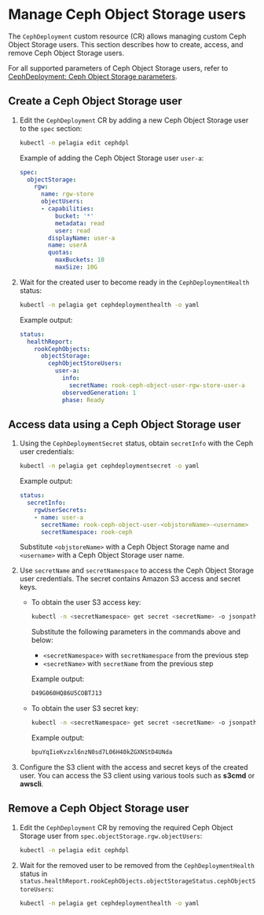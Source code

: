 <a id="ceph-rgw-user"></a>

# Manage Ceph Object Storage users

The `CephDeployment` custom resource (CR) allows managing custom Ceph Object Storage
users. This section describes how to create, access, and remove Ceph Object
Storage users.

For all supported parameters of Ceph Object Storage users, refer to
[CephDeployment: Ceph Object Storage parameters](https://mirantis.github.io/pelagia/architecture/custom-resources/cephdeployment#rgw).

## Create a Ceph Object Storage user

1. Edit the `CephDeployment` CR by adding a new Ceph Object Storage user to
   the `spec` section:
   ```bash
   kubectl -n pelagia edit cephdpl
   ```

     Example of adding the Ceph Object Storage user `user-a`:
     ```yaml
     spec:
       objectStorage:
         rgw:
           name: rgw-store
           objectUsers:
           - capabilities:
               bucket: '*'
               metadata: read
               user: read
             displayName: user-a
             name: userA
             quotas:
               maxBuckets: 10
               maxSize: 10G
     ```

2. Wait for the created user to become ready in the `CephDeploymentHealth` status:
   ```bash
   kubectl -n pelagia get cephdeploymenthealth -o yaml
   ```

     Example output:
     ```yaml
     status:
       healthReport:
         rookCephObjects:
           objectStorage:
             cephObjectStoreUsers:
               user-a:
                 info:
                   secretName: rook-ceph-object-user-rgw-store-user-a
                 observedGeneration: 1
                 phase: Ready
     ```

## Access data using a Ceph Object Storage user

1. Using the `CephDeploymentSecret` status, obtain `secretInfo` with the Ceph
   user credentials:
   ```bash
   kubectl -n pelagia get cephdeploymentsecret -o yaml
   ```

     Example output:
     ```yaml
     status:
       secretInfo:
         rgwUserSecrets:
         - name: user-a
           secretName: rook-ceph-object-user-<objstoreName>-<username>
           secretNamespace: rook-ceph
     ```

     Substitute `<objstoreName>` with a Ceph Object Storage name and `<username>` with a Ceph Object Storage user name.

2. Use `secretName` and `secretNamespace` to access the Ceph Object
   Storage user credentials. The secret contains Amazon S3 access and secret
   keys.

     * To obtain the user S3 access key:
       ```bash
       kubectl -n <secretNamespace> get secret <secretName> -o jsonpath='{.data.AccessKey}' | base64 -d; echo
       ```

         Substitute the following parameters in the commands above and below:

         * `<secretNamespace>` with `secretNamespace` from the previous step
         * `<secretName>` with `secretName` from the previous step

         Example output:
         ```bash
         D49G060HQ86U5COBTJ13
         ```

     * To obtain the user S3 secret key:
       ```bash
       kubectl -n <secretNamespace> get secret <secretName> -o jsonpath='{.data.SecretKey}' | base64 -d; echo
       ```

         Example output:
         ```bash
         bpuYqIieKvzxl6nzN0sd7L06H40kZGXNStD4UNda
         ```

3. Configure the S3 client with the access and secret keys of the created user.
   You can access the S3 client using various tools such as **s3cmd** or **awscli**.

## Remove a Ceph Object Storage user

1. Edit the `CephDeployment` CR by removing the required Ceph
   Object Storage user from `spec.objectStorage.rgw.objectUsers`:
   ```bash
   kubectl -n pelagia edit cephdpl
   ```

2. Wait for the removed user to be removed from the `CephDeploymentHealth`
   status in `status.healthReport.rookCephObjects.objectStorageStatus.cephObjectStoreUsers`:
   ```bash
   kubectl -n pelagia get cephdeploymenthealth -o yaml
   ```
